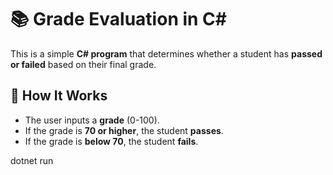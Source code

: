 # 📚 Grade Evaluation in C#

This is a simple **C# program** that determines whether a student has **passed or failed** based on their final grade.

## 🚀 How It Works

- The user inputs a **grade** (0-100).  
- If the grade is **70 or higher**, the student **passes**.  
- If the grade is **below 70**, the student **fails**.  

dotnet run
